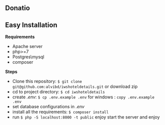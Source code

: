 Donatio
-----------------

Easy Installation
-----------------
**Requirements**
- Apache server
- php>=7
- Postgres\mysql
- composer

**Steps**
- Clone this repository: `$ git clone git@github.com:alvibd/iwshoteldetails.git` or download zip
- cd to project directory: `$ cd iwshoteldetails`
- create _.env_: `$ cp .env.example .env` for windows : `copy .env.example .env`
- set database configurations in _.env_
- install all the requirements: `$ composer install`
- run `$ php -S localhost:8000 -t public` enjoy start the server and enjoy
